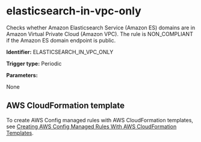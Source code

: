 # elasticsearch\-in\-vpc\-only<a name="elasticsearch-in-vpc-only"></a>

 Checks whether Amazon Elasticsearch Service \(Amazon ES\) domains are in Amazon Virtual Private Cloud \(Amazon VPC\)\. The rule is NON\_COMPLIANT if the Amazon ES domain endpoint is public\.

**Identifier:** ELASTICSEARCH\_IN\_VPC\_ONLY

**Trigger type:** Periodic

**Parameters:**

None  

## AWS CloudFormation template<a name="w4aac13c29c17d135c13"></a>

To create AWS Config managed rules with AWS CloudFormation templates, see [Creating AWS Config Managed Rules With AWS CloudFormation Templates](aws-config-managed-rules-cloudformation-templates.md)\.